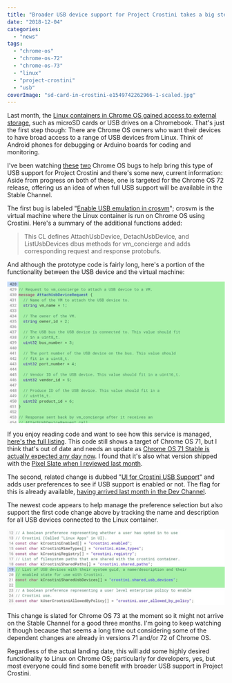 ```yaml
---
title: "Broader USB device support for Project Crostini takes a big step forward"
date: "2018-12-04"
categories: 
  - "news"
tags: 
  - "chrome-os"
  - "chrome-os-72"
  - "chrome-os-73"
  - "linux"
  - "project-crostini"
  - "usb"
coverImage: "sd-card-in-crostini-e1549742262966-1-scaled.jpg"
---
```


Last month, the [Linux containers in Chrome OS gained access to external storage](https://www.aboutchromebooks.com/news/chrome-os-72-dev-channel-usb-sd-card-support-project-crostini-chromebooks-android-9-pie/), such as microSD cards or USB drives on a Chromebook. That's just the first step though: There are Chrome OS owners who want their devices to have broad access to a range of USB devices from Linux. Think of Android phones for debugging or Arduino boards for coding and monitoring.

I've been watching [these](https://bugs.chromium.org/p/chromium/issues/detail?id=831850#c39) [two](https://bugs.chromium.org/p/chromium/issues/detail?id=899568&desc=3) Chrome OS bugs to help bring this type of USB support for Project Crostini and there's some new, current information: Aside from progress on both of these, one is targeted for the Chrome OS 72 release, offering us an idea of when full USB support will be available in the Stable Channel.

The first bug is labeled "[Enable USB emulation in crosvm](https://bugs.chromium.org/p/chromium/issues/detail?id=831850)"; crosvm is the virtual machine where the Linux container is run on Chrome OS using Crostini. Here's a summary of the additional functions added:

> This CL defines AttachUsbDevice, DetachUsbDevice, and ListUsbDevices dbus methods for vm\_concierge and adds corresponding request and response protobufs.

And although the prototype code is fairly long, here's a portion of the functionality between the USB device and the virtual machine:

[![](images/crostini-USB-VM-1024x663.jpg)](https://www.aboutchromebooks.com/news/project-crostini-usb-support-linux-chrome-os/attachment/crostini-usb-vm/)

If you enjoy reading code and want to see how this service is managed, [here's the full listing](https://chromium-review.googlesource.com/c/chromiumos/platform2/+/1343717/9/system_api/dbus/vm_concierge/service.proto). This code still shows a target of Chrome OS 71, but I think that's out of date and needs an update as [Chrome OS 71 Stable is actually expected any day now](https://www.chromestatus.com/features/schedule). I found that it's also what version shipped with the [Pixel Slate when I reviewed last month](https://www.aboutchromebooks.com/reviews/google-pixel-slate-review/).

The second, related change is dubbed "[UI for Crostini USB Support](https://bugs.chromium.org/p/chromium/issues/detail?id=899568)" and adds user preferences to see if USB support is enabled or not. The flag for this is already available, [having arrived last month in the Dev Channel](https://www.aboutchromebooks.com/news/chrome-os-72-dev-channel-preps-crostini-usb-support-easier-linux-package-installs-and-more/).

The newest code appears to help manage the preference selection but also support the first code change above by tracking the name and description for all USB devices connected to the Linux container.

[![](images/Crostini-usb-devices-1024x355.jpg)](https://www.aboutchromebooks.com/news/project-crostini-usb-support-linux-chrome-os/attachment/crostini-usb-devices/)

This change is slated for Chrome OS 73 at the moment so it might not arrive on the Stable Channel for a good three months. I'm going to keep watching it though because that seems a long time out considering some of the dependent changes are already in versions 71 and/or 72 of Chrome OS.

Regardless of the actual landing date, this will add some highly desired functionality to Linux on Chrome OS; particularly for developers, yes, but most everyone could find some benefit with broader USB support in Project Crostini.
